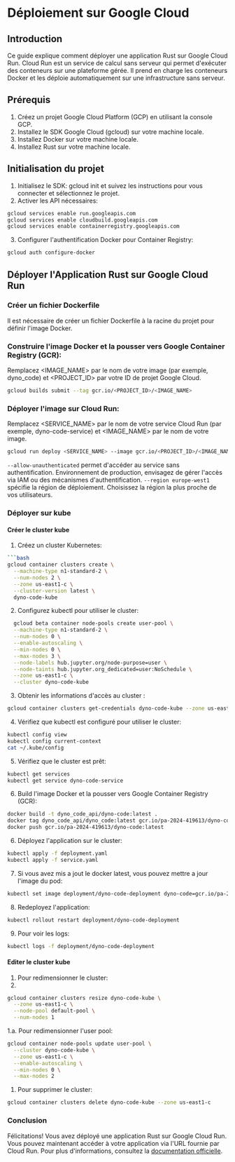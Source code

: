 # Déploiement sur Google Cloud

## Introduction

Ce guide explique comment déployer une application Rust sur Google Cloud Run. Cloud Run est un service de calcul sans serveur qui permet d'exécuter des conteneurs sur une plateforme gérée. Il prend en charge les conteneurs Docker et les déploie automatiquement sur une infrastructure sans serveur.

## Prérequis

1. Créez un projet Google Cloud Platform (GCP) en utilisant la console GCP.
2. Installez le SDK Google Cloud (gcloud) sur votre machine locale.
3. Installez Docker sur votre machine locale.
4. Installez Rust sur votre machine locale.

## Initialisation du projet

1. Initialisez le SDK: gcloud init et suivez les instructions pour vous connecter et sélectionnez le projet.
2. Activer les API nécessaires:

```bash
gcloud services enable run.googleapis.com
gcloud services enable cloudbuild.googleapis.com
gcloud services enable containerregistry.googleapis.com
```

3. Configurer l'authentification Docker pour Container Registry:

```bash
gcloud auth configure-docker
```

## Déployer l'Application Rust sur Google Cloud Run

### Créer un fichier Dockerfile

Il est nécessaire de créer un fichier Dockerfile à la racine du projet pour définir l'image Docker.

### Construire l'image Docker et la pousser vers Google Container Registry (GCR):

Remplacez <IMAGE_NAME> par le nom de votre image (par exemple, dyno_code) et <PROJECT_ID> par votre ID de projet Google Cloud.

```bash
gcloud builds submit --tag gcr.io/<PROJECT_ID>/<IMAGE_NAME>
```

### Déployer l'image sur Cloud Run:

Remplacez <SERVICE_NAME> par le nom de votre service Cloud Run (par exemple, dyno-code-service) et <IMAGE_NAME> par le nom de votre image.

```bash
gcloud run deploy <SERVICE_NAME> --image gcr.io/<PROJECT_ID>/<IMAGE_NAME> --platform managed --allow-unauthenticated --region europe-west1
```

`--allow-unauthenticated` permet d'accéder au service sans authentification. Environnement de production, envisagez de gérer l'accès via IAM ou des mécanismes d'authentification.
`--region europe-west1` spécifie la région de déploiement. Choisissez la région la plus proche de vos utilisateurs.

### Déployer sur kube

#### Créer le cluster kube

1. Créez un cluster Kubernetes:

````bash
```bash
gcloud container clusters create \
  --machine-type n1-standard-2 \
  --num-nodes 2 \
  --zone us-east1-c \
  --cluster-version latest \
  dyno-code-kube
````

2. Configurez kubectl pour utiliser le cluster:

```bash
  gcloud beta container node-pools create user-pool \
  --machine-type n1-standard-2 \
  --num-nodes 0 \
  --enable-autoscaling \
  --min-nodes 0 \
  --max-nodes 3 \
  --node-labels hub.jupyter.org/node-purpose=user \
  --node-taints hub.jupyter.org_dedicated=user:NoSchedule \
  --zone us-east1-c \
  --cluster dyno-code-kube
```

3. Obtenir les informations d'accès au cluster :

```bash
gcloud container clusters get-credentials dyno-code-kube --zone us-east1-c
```

4. Vérifiez que kubectl est configuré pour utiliser le cluster:

```bash
kubectl config view
kubectl config current-context
cat ~/.kube/config
```

5. Vérifiez que le cluster est prêt:

```bash
kubectl get services
kubectl get service dyno-code-service
```

6. Build l'image Docker et la pousser vers Google Container Registry (GCR):

```bash
docker build -t dyno_code_api/dyno-code:latest .
docker tag dyno_code_api/dyno_code:latest gcr.io/pa-2024-419613/dyno-code:latest
docker push gcr.io/pa-2024-419613/dyno-code:latest
```

6. Déployez l'application sur le cluster:

```bash
kubectl apply -f deployment.yaml
kubectl apply -f service.yaml
```

7. Si vous avez mis a jout le docker latest, vous pouvez mettre a jour l'image du pod:

```bash
kubectl set image deployment/dyno-code-deployment dyno-code=gcr.io/pa-2024-419613/dyno-code:latest
```

8. Redeployez l'application:

```bash
kubectl rollout restart deployment/dyno-code-deployment
```

9. Pour voir les logs:

```bash
kubectl logs -f deployment/dyno-code-deployment
```

#### Editer le cluster kube

1. Pour redimensionner le cluster:
2. 
```bash
gcloud container clusters resize dyno-code-kube \
  --zone us-east1-c \
  --node-pool default-pool \
  --num-nodes 1
```

1.a. Pour redimensionner l'user pool:

```bash
gcloud container node-pools update user-pool \
  --cluster dyno-code-kube \
  --zone us-east1-c \
  --enable-autoscaling \
  --min-nodes 0 \
  --max-nodes 2
```

1. Pour supprimer le cluster:
```bash
gcloud container clusters delete dyno-code-kube --zone us-east1-c
```

### Conclusion

Félicitations! Vous avez déployé une application Rust sur Google Cloud Run. Vous pouvez maintenant accéder à votre application via l'URL fournie par Cloud Run. Pour plus d'informations, consultez la [documentation officielle](https://cloud.google.com/run/docs).
